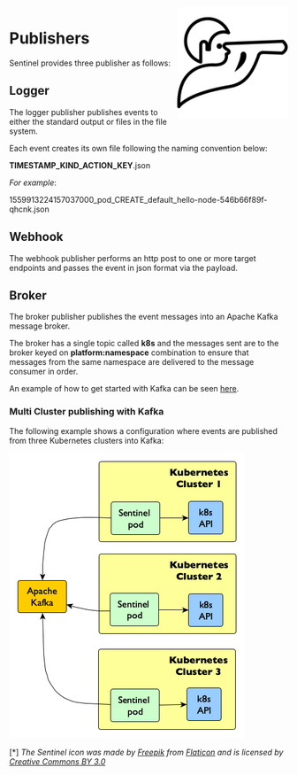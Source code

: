 <img src="../pics/sentinel_small.png" align="right" height="200" width="200"/>

# Publishers 

Sentinel provides three publisher as follows:

## Logger 

The logger publisher publishes events to either the standard output or files in the file system.

Each event creates its own file following the naming convention below:

__TIMESTAMP_KIND_ACTION_KEY__.json

*For example*:

1559913224157037000_pod_CREATE_default_hello-node-546b66f89f-qhcnk.json

## Webhook

The webhook publisher performs an http post to one or more target endpoints and passes the event in json format via the payload.

## Broker

The broker publisher publishes the event messages into an Apache Kafka message broker.

The broker has a single topic called __k8s__ and the messages sent are to the broker keyed on __platform:namespace__ combination to ensure that messages from the same namespace are delivered to the message consumer in order.

An example of how to get started with Kafka can be seen [here](./getting_started.md).

### Multi Cluster publishing with Kafka

The following example shows a configuration where events are published from three Kubernetes clusters into Kafka:

![multi cluster publishing](pics/kafka.png)

[*] _The Sentinel icon was made by [Freepik](https://www.freepik.com) from [Flaticon](https://www.flaticon.com) and is licensed by [Creative Commons BY 3.0](http://creativecommons.org/licenses/by/3.0)_
